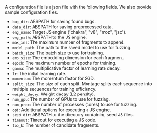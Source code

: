  A configuration file is a json file with the following fields. We also provide
 sample configuration files.
 - `bug_dir`: ABSPATH for saving found bugs.
 - `data_dir`: ABSPATH for saving preprocessed data.
 - `eng_name`: Target JS engine ("chakra", "v8", "moz", "jsc").
 - `eng_path`: ABSPATH to the JS engine.
 - `max_ins`: The maximum number of fragments to append.
 - `model_path`: The path to the saved model to use for fuzzing.
 - `batch_size`: The batch size to use for training.
 - `emb_size`: The embedding dimension for each fragment.
 - `epoch`: The maximum number of epochs for training.
 - `gamma`: The multiplicative factor of learning rate decay.
 - `lr`: The initial learning rate.
 - `momentum`: The momentum factor for SGD.
 - `split_size`: The size of each split. Montage splits each sequence into
   multiple sequences for training efficiency.
 - `weight_decay`: Weight decay (L2 penalty).
 - `num_gpu`: The number of GPUs to use for fuzzing.
 - `num_proc`: The number of processes (cores) to use for fuzzing.
 - `opt`: Additional options for executing a JS engine.
 - `seed_dir`: ABSPATH to the directory containing seed JS files.
 - `timeout`: Timeout for executing a JS code.
 - `top_k`: The number of candidate fragments.
